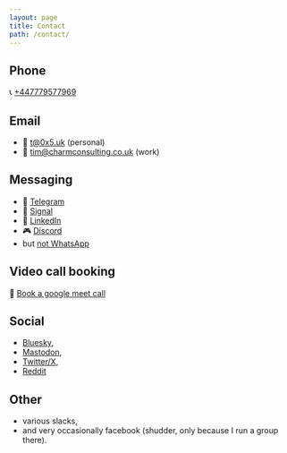 ```yaml
---
layout: page
title: Contact
path: /contact/
---
```


## Phone

📞 [+447779577969](tel:+447779577969)

## Email

- 📧 [t@0x5.uk](mailto:t+blog@0x5.uk) (personal)
- 📧 [tim@charmconsulting.co.uk](mailto:tim@charmconsulting.co.uk) (work)

## Messaging

- 💬 [Telegram](https://t.me/tim_abell)
- 💬 [Signal](https://signal.me/#eu/Hl987PqWXi7vbnqoVzw7domkvV615AS4fu95GtncR8qG7xTU-6xAA4dDi4vaYd5G)
- 🏢 [LinkedIn](https://www.linkedin.com/in/timabell)
- 🎮 [Discord](https://discord.com/users/890701039735558164)
- but [not WhatsApp](/2025/07/02/why-not-whatsapp/)

## Video call booking

📆 [Book a google meet call](https://savvycal.com/tim-abell/chat)

## Social

- [Bluesky](https://bsky.app/profile/0x5.uk),
- [Mastodon](https://mastodon.social/@tim_abell),
- [Twitter/X](https://www.twitter.com/tim_abell),
- [Reddit](https://www.reddit.com/user/timabell/)

## Other

- various slacks,
- and very occasionally facebook (shudder, only because I run a group there).
